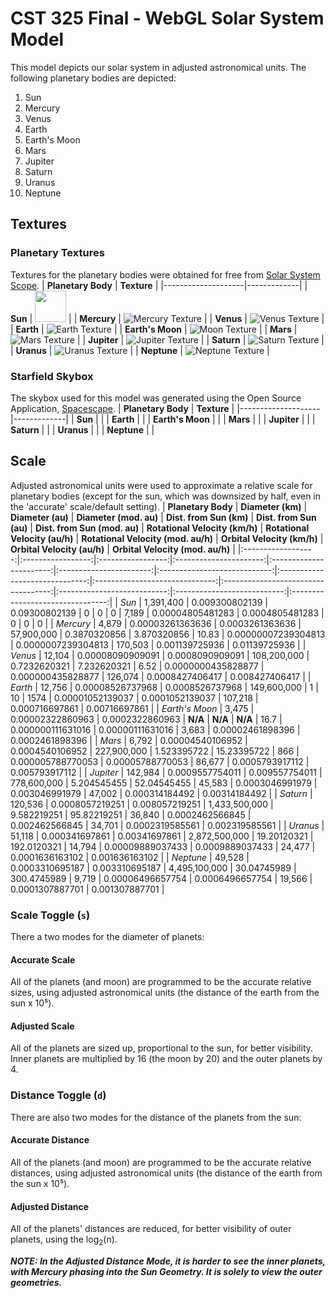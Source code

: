 # CST 325 Final - WebGL Solar System Model

This model depicts our solar system in adjusted astronomical units. The following planetary bodies are depicted:
 1. Sun
 2. Mercury
 3. Venus
 4. Earth
 5. Earth's Moon
 6. Mars
 7. Jupiter
 8. Saturn
 9. Uranus
 10. Neptune

## Textures
### Planetary Textures
Textures for the planetary bodies were obtained for free from [Solar System Scope](https://www.solarsystemscope.com/textures/).
| **Planetary Body** | **Texture** |
|--------------------|-------------|
| __Sun__            |      <img src="data/sun.png" width="50" height="50">               |
| __Mercury__        |      ![Mercury Texture](data/mercury.png)       |
| __Venus__          |      ![Venus Texture](data/venus.png)           |
| __Earth__          |      ![Earth Texture](data/earth_day.png)       |
| __Earth's Moon__   |      ![Moon Texture](data/earth_moon.png)       |
| __Mars__           |      ![Mars Texture](data/mars.png)             |
| __Jupiter__        |      ![Jupiter Texture](data/jupiter.png)       |
| __Saturn__         |      ![Saturn Texture](data/saturn.png)         |
| __Uranus__         |      ![Uranus Texture](data/uranus.png)         |
| __Neptune__        |      ![Neptune Texture](data/neptune.png)       |

### Starfield Skybox
The skybox used for this model was generated using the Open Source Application, [Spacescape](https://github.com/petrocket/spacescape).
| **Planetary Body** | **Texture** |
|--------------------|-------------|
| __Sun__            |             |
| __Earth__          |             |
| __Earth's Moon__   |             |
| __Mars__           |             |
| __Jupiter__        |             |
| __Saturn__         |             |
| __Uranus__         |             |
| __Neptune__        |             |

## Scale
Adjusted astronomical units were used to approximate a relative scale for planetary bodies (except for the sun, which was downsized by half, even in the 'accurate' scale/default setting).
| **Planetary Body** | **Diameter (km)** | **Diameter (au)** | **Diameter (mod. au)** | **Dist. from Sun (km)** | **Dist. from Sun (au)** | **Dist. from Sun (mod. au)** | **Rotational Velocity (km/h)** | **Rotational Velocity (au/h)** | **Rotational Velocity (mod. au/h)** | **Orbital Velocity (km/h)** | **Orbital Velocity (au/h)** | **Orbital Velocity (mod. au/h)** |
|:------------------:|:-----------------:|:-----------------:|:----------------------:|:-----------------------:|:-----------------------:|:----------------------------:|:------------------------------:|:------------------------------:|:-----------------------------------:|:---------------------------:|:---------------------------:|:--------------------------------:|
| _Sun_              |         1,391,400 |    0.009300802139 |          0.09300802139 |                       0 |                       0 |                            0 |                          7,189 |               0.00004805481283 |                     0.0004805481283 |                           0 |                           0 |                                0 |
| _Mercury_          |             4,879 |  0.00003261363636 |        0.0003261363636 |              57,900,000 |            0.3870320856 |                  3.870320856 |                          10.83 |            0.00000007239304813 |                  0.0000007239304813 |                     170,503 |              0.001139725936 |                    0.01139725936 |
| _Venus_            |            12,104 |  0.00008090909091 |        0.0008090909091 |             108,200,000 |            0.7232620321 |                  7.232620321 |                           6.52 |             0.0000000435828877 |                   0.000000435828877 |                     126,074 |             0.0008427406417 |                   0.008427406417 |
| _Earth_            |            12,756 |  0.00008526737968 |        0.0008526737968 |             149,600,000 |                       1 |                           10 |                           1574 |               0.00001052139037 |                     0.0001052139037 |                     107,218 |              0.000716697861 |                    0.00716697861 |
| _Earth's Moon_     |             3,475 |  0.00002322860963 |        0.0002322860963 |         **N/A**         |         **N/A**         |            **N/A**           |                           16.7 |              0.000000111631016 |                    0.00000111631016 |                       3,683 |            0.00002461898396 |                  0.0002461898396 |
| _Mars_             |             6,792 |  0.00004540106952 |        0.0004540106952 |             227,900,000 |             1.523395722 |                  15.23395722 |                            866 |              0.000005788770053 |                    0.00005788770053 |                      86,677 |             0.0005793917112 |                   0.005793917112 |
| _Jupiter_          |           142,984 |   0.0009557754011 |         0.009557754011 |             778,600,000 |             5.204545455 |                  52.04545455 |                         45,583 |                0.0003046991979 |                      0.003046991979 |                      47,002 |              0.000314184492 |                    0.00314184492 |
| _Saturn_           |           120,536 |   0.0008057219251 |         0.008057219251 |           1,433,500,000 |             9.582219251 |                  95.82219251 |                         36,840 |                0.0002462566845 |                      0.002462566845 |                      34,701 |             0.0002319585561 |                   0.002319585561 |
| _Uranus_           |            51,118 |    0.000341697861 |          0.00341697861 |           2,872,500,000 |             19.20120321 |                  192.0120321 |                         14,794 |               0.00009889037433 |                     0.0009889037433 |                      24,477 |             0.0001636163102 |                   0.001636163102 |
| _Neptune_          |            49,528 |   0.0003310695187 |         0.003310695187 |           4,495,100,000 |             30.04745989 |                  300.4745989 |                          9,719 |               0.00006496657754 |                     0.0006496657754 |                      19,566 |             0.0001307887701 |                   0.001307887701 |

### Scale Toggle (`s`)
There a two modes for the diameter of planets:

#### Accurate Scale
All of the planets (and moon) are programmed to be the accurate relative sizes, using adjusted astronomical units (the distance of the earth from the sun x 10⁵).

#### Adjusted Scale
All of the planets are sized up, proportional to the sun, for better visibility. Inner planets are multiplied by 16 (the moon by 20) and the outer planets by 4.

### Distance Toggle (`d`)
There are also two modes for the distance of the planets from the sun:

#### Accurate Distance
All of the planets (and moon) are programmed to be the accurate relative distances, using adjusted astronomical units (the distance of the earth from the sun x 10⁵).

#### Adjusted Distance
All of the planets' distances are reduced, for better visibility of outer planets, using the log<sub>2</sub>(n).

**_NOTE: In the Adjusted Distance Mode, it is harder to see the inner planets, with Mercury phasing into the Sun Geometry. It is solely to view the outer geometries._**
